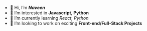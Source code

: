 - 👋 Hi, I’m ***Naveen***
- 👀 I’m interested in **Javascript, Python**
- 🌱 I’m currently learning *React, Python*
- 💞️ I’m looking to work on exciting **Front-end/Full-Stack Projects**


<!---
Naveen12345-alt/Naveen12345-alt is a ✨ special ✨ repository because its `README.md` (this file) appears on your GitHub profile.
You can click the Preview link to take a look at your changes.
--->
